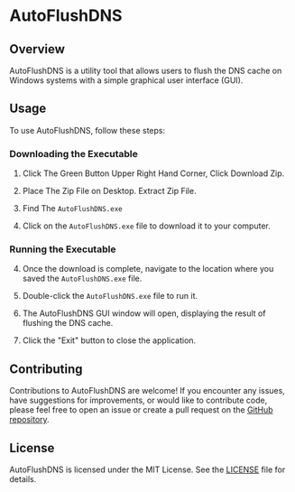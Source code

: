# AutoFlushDNS

## Overview

AutoFlushDNS is a utility tool that allows users to flush the DNS cache on Windows systems with a simple graphical user interface (GUI).

## Usage

To use AutoFlushDNS, follow these steps:

### Downloading the Executable

1. Click The Green Button Upper Right Hand Corner, Click Download Zip.

2. Place The Zip File on Desktop. Extract Zip File.

3. Find The `AutoFlushDNS.exe`

4. Click on the `AutoFlushDNS.exe` file to download it to your computer.

### Running the Executable

4. Once the download is complete, navigate to the location where you saved the `AutoFlushDNS.exe` file.

5. Double-click the `AutoFlushDNS.exe` file to run it.

6. The AutoFlushDNS GUI window will open, displaying the result of flushing the DNS cache.

7. Click the "Exit" button to close the application.

## Contributing

Contributions to AutoFlushDNS are welcome! If you encounter any issues, have suggestions for improvements, or would like to contribute code, please feel free to open an issue or create a pull request on the [GitHub repository](https://github.com/KernFerm/AutoFlushDNS).

## License

AutoFlushDNS is licensed under the MIT License. See the [LICENSE](LICENSE) file for details.

